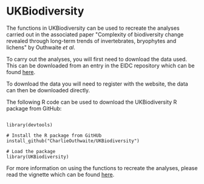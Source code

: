 # UKBiodiversity

The functions in UKBiodiversity can be used to recreate the analyses carried out in the associated paper "Complexity of biodiversity change revealed through long-term trends of invertebrates, bryophytes and lichens" by Outhwaite *et al*.

To carry out the analyses, you will first need to download the data used.  This can be downloaded from an entry in the EIDC repository which can be found [here](https://catalogue.ceh.ac.uk/documents/0ec7e549-57d4-4e2d-b2d3-2199e1578d84).

To download the data you will need to register with the website, the data can then be downloaded directly.

The following R code can be used to download the UKBiodiversity R package from GitHub:  

```{r, echo = TRUE}

library(devtools)

# Install the R package from GitHUb
install_github("CharlieOuthwaite/UKBiodiversity")

# Load the package
library(UKBiodiversity)

```

For more information on using the functions to recreate the analyses, please read the vignette which can be found [here](https://github.com/CharlieOuthwaite/UKBiodiversity/blob/master/Vignettes/UKBiodiversity_vignette.pdf).

